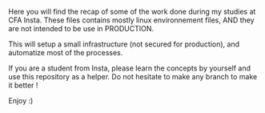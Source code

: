 Here you will find the recap of some of  the work done during my studies at CFA Insta.
These files contains mostly linux environnement files, AND they are not intended to be use in PRODUCTION.

This will setup a small infrastructure (not secured for production), and automatize most of the processes.

If you are a student from Insta, please learn the concepts by yourself and use this repository as a helper.
Do not hesitate to make any branch to make it better !

Enjoy :)
